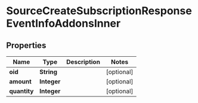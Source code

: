 

# SourceCreateSubscriptionResponseEventInfoAddonsInner


## Properties

| Name | Type | Description | Notes |
|------------ | ------------- | ------------- | -------------|
|**oid** | **String** |  |  [optional] |
|**amount** | **Integer** |  |  [optional] |
|**quantity** | **Integer** |  |  [optional] |



